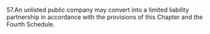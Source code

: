 57.An unlisted public company may convert into a limited liability partnership in accordance with the provisions of this Chapter and the Fourth Schedule.
